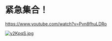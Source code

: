 # 紧急集合！

https://www.youtube.com/watch?v=Pvn8fhuLDRo

[![y2KpqS.jpg](https://s3.ax1x.com/2021/02/17/y2KpqS.jpg)](https://imgchr.com/i/y2KpqS)